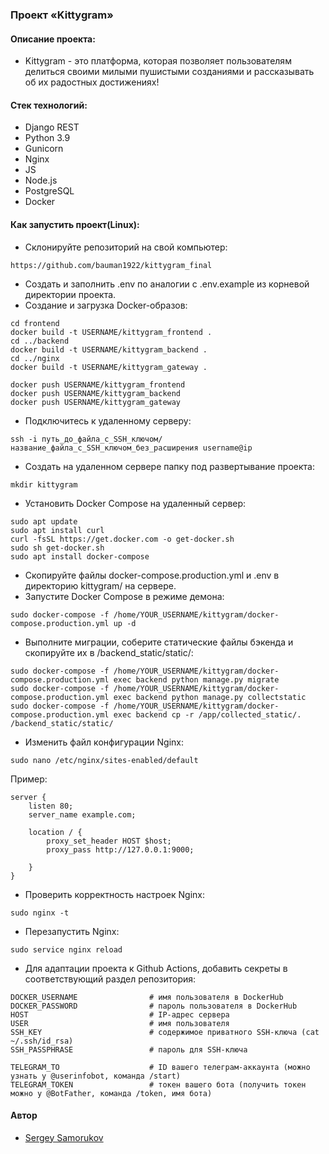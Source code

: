 ### Проект «Kittygram»

#### Описание проекта:
- Kittygram - это платформа, которая позволяет пользователям делиться своими милыми пушистыми созданиями и рассказывать об их радостных достижениях!
#### Стек технологий:
- Django REST
- Python 3.9
- Gunicorn
- Nginx
- JS
- Node.js
- PostgreSQL
- Docker
#### Как запустить проект(Linux):
- Склонируйте репозиторий на свой компьютер:
```
https://github.com/bauman1922/kittygram_final
```
- Создать и заполнить .env по аналогии с .env.example из корневой директории проекта.
- Создание и загрузка Docker-образов:
```
cd frontend
docker build -t USERNAME/kittygram_frontend .
cd ../backend
docker build -t USERNAME/kittygram_backend .
cd ../nginx
docker build -t USERNAME/kittygram_gateway .
```
```
docker push USERNAME/kittygram_frontend
docker push USERNAME/kittygram_backend
docker push USERNAME/kittygram_gateway
```
- Подключитесь к удаленному серверу:
```
ssh -i путь_до_файла_с_SSH_ключом/название_файла_с_SSH_ключом_без_расширения username@ip 
```
- Создать на удаленном сервере папку под развертывание проекта:
```
mkdir kittygram
```
- Установить Docker Compose на удаленный сервер:
```
sudo apt update
sudo apt install curl
curl -fsSL https://get.docker.com -o get-docker.sh
sudo sh get-docker.sh
sudo apt install docker-compose
```
- Скопируйте файлы docker-compose.production.yml и .env в директорию kittygram/ на сервере.
- Запустите Docker Compose в режиме демона:
```
sudo docker-compose -f /home/YOUR_USERNAME/kittygram/docker-compose.production.yml up -d
```
- Выполните миграции, соберите статические файлы бэкенда и скопируйте их в /backend_static/static/:
```
sudo docker-compose -f /home/YOUR_USERNAME/kittygram/docker-compose.production.yml exec backend python manage.py migrate
sudo docker-compose -f /home/YOUR_USERNAME/kittygram/docker-compose.production.yml exec backend python manage.py collectstatic
sudo docker-compose -f /home/YOUR_USERNAME/kittygram/docker-compose.production.yml exec backend cp -r /app/collected_static/. /backend_static/static/
```
- Изменить файл конфигурации Nginx:
```
sudo nano /etc/nginx/sites-enabled/default
````
Пример: 
```
server {
    listen 80;
    server_name example.com;
    
    location / {
        proxy_set_header HOST $host;
        proxy_pass http://127.0.0.1:9000;

    }
}
```
- Проверить корректность настроек Nginx:
```
sudo nginx -t
```
- Перезапустить Nginx:
```
sudo service nginx reload
```
- Для адаптации проекта к Github Actions, добавить секреты в соответствующий раздел репозитория: 
```
DOCKER_USERNAME                # имя пользователя в DockerHub
DOCKER_PASSWORD                # пароль пользователя в DockerHub
HOST                           # IP-адрес сервера
USER                           # имя пользователя
SSH_KEY                        # содержимое приватного SSH-ключа (cat ~/.ssh/id_rsa)
SSH_PASSPHRASE                 # пароль для SSH-ключа

TELEGRAM_TO                    # ID вашего телеграм-аккаунта (можно узнать у @userinfobot, команда /start)
TELEGRAM_TOKEN                 # токен вашего бота (получить токен можно у @BotFather, команда /token, имя бота)
```
#### Автор
* [Sergey Samorukov](https://github.com/bauman1922)
